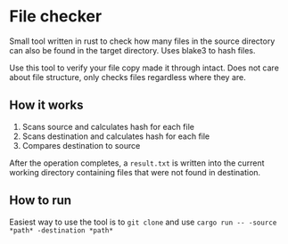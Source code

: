 # File checker

Small tool written in rust to check how many files in the source directory can also be found in the target directory. 
Uses blake3 to hash files. 

Use this tool to verify your file copy made it through intact. Does not care about file structure, only checks files regardless where they are.

## How it works

1. Scans source and calculates hash for each file
2. Scans destination and calculates hash for each file
3. Compares destination to source

After the operation completes, a `result.txt` is written into the current working directory containing files that were not found in destination.

## How to run

Easiest way to use the tool is to `git clone` and use `cargo run -- -source *path* -destination *path*`
